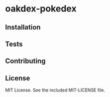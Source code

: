 # oakdex-pokedex

## Installation

## Tests

## Contributing

## License

MIT License. See the included MIT-LICENSE file.
